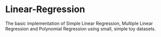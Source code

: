 # Linear-Regression
The basic implementation of Simple Linear Regression, Multiple Linear Regression and Polynomial Regression using small, simple toy datasets.
